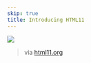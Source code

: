 ```yaml
---
skip: true
title: Introducing HTML11
---
```


<p><img src="http://24.media.tumblr.com/tumblr_ljmhp2ZJ6O1qedkdbo3_500.jpg"/></p>

<p>
  <blockquote>
    <p>via <a href="http://html11.org" target="_blank">html11.org</a></p>
  </blockquote>
</p>